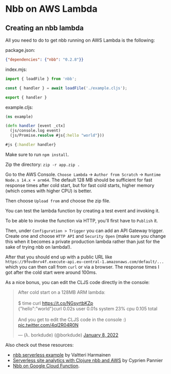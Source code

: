 # Nbb on AWS Lambda

## Creating an nbb lambda

All you need to do to get nbb running on AWS Lambda is the following:

package.json:
``` json
{"dependencies": {"nbb": "0.2.8"}}
```

index.mjs:
``` javascript
import { loadFile } from 'nbb';

const { handler } = await loadFile('./example.cljs');

export { handler }
```

example.cljs:
``` clojure
(ns example)

(defn handler [event _ctx]
  (js/console.log event)
  (js/Promise.resolve #js{:hello "world"}))

#js {:handler handler}
```

Make sure to run `npm install`.

Zip the directory: `zip -r app.zip .`

Go to the AWS Console. `Choose Lambda` -> `Author from Scratch` -> `Runtime Node.s 14.x + arm64`.
The default 128 MB should be sufficient for fast response
times after cold start, but for fast cold starts, higher memory (which comes
with higher CPU) is better.

Then choose `Upload from` and choose the zip file.

You can test the lambda function by creating a test event and invoking it.

To be able to invoke the function via HTTP, you'll first have to `Publish` it.

Then, under `Configuration > Trigger` you can add an API Gateway trigger. Create
one and choose `HTTP API` and `Security Open` (make sure you change this when it
becomes a private production lambda rather than just for the sake of trying nbb
on lambda!).

After that you should end up with a public URL like
`https://9fov8nrv4f.execute-api.eu-central-1.amazonaws.com/default/...` which
you can then call from `curl` or via a browser. The response times I got after
the cold start were around 100ms.

As a nice bonus, you can edit the CLJS code directly in the console:

<blockquote class="twitter-tweet"><p lang="en" dir="ltr">After cold start on a 128MB ARM lambda:<br><br>$ time curl <a href="https://t.co/NGsyrtbKZp">https://t.co/NGsyrtbKZp</a><br>{&quot;hello&quot;:&quot;world&quot;}curl 0.02s user 0.01s system 23% cpu 0.105 total<br><br>And you get to edit the CLJS code in the console :) <a href="https://t.co/4ql2R04R0N">pic.twitter.com/4ql2R04R0N</a></p>&mdash; (λ. borkdude) (@borkdude) <a href="https://twitter.com/borkdude/status/1479786184557617160?ref_src=twsrc%5Etfw">January 8, 2022</a></blockquote> <script async src="https://platform.twitter.com/widgets.js" charset="utf-8"></script>

Also check out these resources:

- [nbb serverless example](https://github.com/vharmain/nbb-serverless-example)
by Valtteri Harmainen
- [Serverless site analytics with Clojure nbb and AWS](https://www.loop-code-recur.io/simple-site-analytics-with-serverless-clojure/) by Cyprien Pannier
- [Nbb on Google Cloud Function](gloud_function.md).
